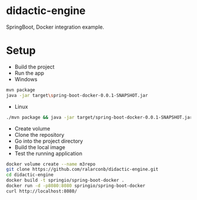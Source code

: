 # didactic-engine
SpringBoot, Docker integration example.
# Setup
- Build the project
- Run the app
- Windows
```sh
mvn package
java -jar target\spring-boot-docker-0.0.1-SNAPSHOT.jar
```
- Linux
```sh
./mvn package && java -jar target/spring-boot-docker-0.0.1-SNAPSHOT.jar
```
- Create volume
- Clone the repository
- Go into the project directory
- Build the local image
- Test the running application
```sh
docker volume create --name m3repo
git clone https://github.com/ralarconb/didactic-engine.git
cd didactic-engine
docker build -t springio/spring-boot-docker .
docker run -d -p8080:8080 springio/spring-boot-docker
curl http://localhost:8080/
```